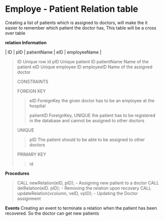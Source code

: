 #   Employe - Patient Relation table

Creating a list of patients which is assigned to doctors, will make the it easier to remember which patient the doctor has, This table will be a cross over table

**relation Information**


| ID | pID | patientName | eID | employeeName |

>   ID                      Unique row id
>   pID                     Unique patient ID
>   patientName             Name of the patient
>   eID                     Unique employee ID
>   employeeID              Name of the assigned doctor
>
>   CONSTRAINTS
>
>   FOREIGN KEY
>>   eID                     ForeignKey the given doctor has to be an employee at the hospital
>>
>>  patientID               ForeignKey, UNIQUE the patient has to be registered in the database and cannot be assigned to other doctors
>
> UNIQUE
>> pID              The patient should to be able to be assigned to other doctors
>
>   PRIMARY KEY
>> id
>
>                    

**Procedures**

>   CALL newRelation(eID, pID);     -   Assigning new patient to a doctor
>   CALL delRelation(eID. pID);     -   Removing the relation upon recovery
>   CALL updateRelation(vcolumn, veID, vpID);  -   Updating the Doctor assignment

**Events**
Creating an event to terminate a relation when the  patient has been<br> recovered. So the doctor can get new patients